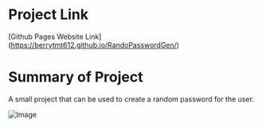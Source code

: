 # Project Link

[Github Pages Website Link] (https://berrytmt612.github.io/RandoPasswordGen/)

# Summary of Project

A small project that can be used to create a random password for the user. 

![Image](./assets/images/screencap.png?raw=true "Screenshot")

